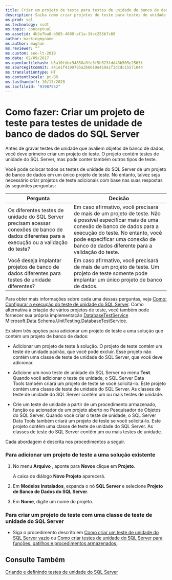```yaml
---
title: Criar um projeto de teste para testes de unidade de banco de dados do SQL Server
description: Saiba como criar projetos de teste para testes de unidade de banco de dados do SQL Server. Veja diferentes maneiras de adicionar projetos de teste a soluções que contêm projetos de banco de dados.
ms.prod: sql
ms.technology: ssdt
ms.topic: conceptual
ms.assetid: 4b3e7ba8-b565-4689-af1a-34cc255b7c60
author: markingmyname
ms.author: maghan
ms.reviewer: “”
ms.custom: seo-lt-2019
ms.date: 02/09/2017
ms.openlocfilehash: b5a10fdbc94858a9fe3f5b523fdd43b505e2563f
ms.sourcegitcommit: a41e1f4199785a2b8019a419a1f3dcdc15571044
ms.translationtype: HT
ms.contentlocale: pt-BR
ms.lasthandoff: 10/13/2020
ms.locfileid: "91987552"
---
```

# <a name="how-to-create-a-test-project-for-sql-server-database-unit-testing"></a>Como fazer: Criar um projeto de teste para testes de unidade de banco de dados do SQL Server

Antes de gravar testes de unidade que avaliem objetos de banco de dados, você deve primeiro criar um projeto de teste. O projeto contém testes de unidade do SQL Server, mas pode conter também outros tipos de teste.  
  
Você pode colocar todos os testes de unidade do SQL Server de um projeto de banco de dados em um único projeto de teste. No entanto, talvez seja necessário criar projetos de teste adicionais com base nas suas respostas às seguintes perguntas:  
  
|Pergunta|Decisão|  
|-|-|   
|Os diferentes testes de unidade do SQL Server precisam acessar conexões de banco de dados diferentes para a execução ou a validação do teste?|Em caso afirmativo, você precisará de mais de um projeto de teste. Não é possível especificar mais de uma conexão de banco de dados para a execução do teste. No entanto, você pode especificar uma conexão de banco de dados diferente para a validação do teste.|  
|Você deseja implantar projetos de banco de dados diferentes para testes de unidade diferentes?|Em caso afirmativo, você precisará de mais de um projeto de teste. Um projeto de teste somente pode implantar um único projeto de banco de dados.|  
  
Para obter mais informações sobre cada uma dessas perguntas, veja [Como: Configurar a execução do teste de unidade do SQL Server](../ssdt/how-to-configure-sql-server-unit-test-execution.md). Como alternativa à criação de vários projetos de teste, você também pode fornecer sua própria implementação [DatabaseTestService](/previous-versions/visualstudio/visual-studio-2010/dd154755(v=vs.100)) Microsoft.Data.Schema.UnitTesting.DatabaseTestService.  
  
Existem três opções para adicionar um projeto de teste a uma solução que contém um projeto de banco de dados:  
  
-   Adicionar um projeto de teste à solução. O projeto de teste contém um teste de unidade padrão, que você pode excluir. Esse projeto não contém uma classe de teste de unidade do SQL Server, que você deve adicionar.  
  
-   Adicione um novo teste de unidade do SQL Server no menu **Test**. Quando você adicionar o teste de unidade, o SQL Server Data Tools também criará um projeto de teste se você solicitá-lo. Este projeto contém uma classe de teste de unidade do SQL Server. As classes de teste de unidade do SQL Server contêm um ou mais testes de unidade.  
  
-   Crie um teste de unidade a partir de um procedimento armazenado, função ou acionador de um projeto aberto no Pesquisador de Objetos do SQL Server. Quando você criar o teste de unidade, o SQL Server Data Tools também criará um projeto de teste se você solicitá-lo. Este projeto contém uma classe de teste de unidade do SQL Server. As classes de teste do SQL Server contêm um ou mais testes de unidade.  
  
Cada abordagem é descrita nos procedimentos a seguir.  
  
### <a name="to-add-a-test-project-to-an-existing-solution"></a>Para adicionar um projeto de teste a uma solução existente  
  
1.  No menu **Arquivo** , aponte para **Novo**e clique em **Projeto**.  
  
    A caixa de diálogo **Novo Projeto** aparecerá.  
  
2.  Em **Modelos Instalados**, expanda o nó **SQL Server** e selecione **Projeto de Banco de Dados do SQL Server**.  
  
3.  Em **Nome**, digite um nome do projeto.  
  
### <a name="to-create-a-test-project-with-a-sql-server-unit-test-class"></a>Para criar um projeto de teste com uma classe de teste de unidade do SQL Server  
  
-   Siga o procedimento descrito em [Como criar um teste de unidade do SQL Server vazio](../ssdt/how-to-create-an-empty-sql-server-unit-test.md) ou [Como criar testes de unidade do SQL Server para funções, gatilhos e procedimentos armazenados ](../ssdt/how-to-create-unit-tests-for-functions-triggers-stored-procedures.md).  
  
## <a name="see-also"></a>Consulte Também  
[Criando e definindo testes de unidade do SQL Server](../ssdt/creating-and-defining-sql-server-unit-tests.md)  
